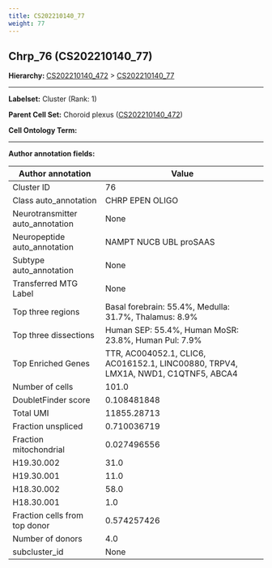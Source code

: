 ```yaml
---
title: CS202210140_77
weight: 77
---
```

## Chrp_76 (CS202210140_77)
<b>Hierarchy: </b>
[CS202210140_472](../CS202210140_472) >
[CS202210140_77](../CS202210140_77)

---


**Labelset:** Cluster (Rank: 1)

**Parent Cell Set:** Choroid plexus ([CS202210140_472](../CS202210140_472))



**Cell Ontology Term:** 

[MARKER GENES.]: #


---

[TRANSFERRED ANNOTATIONS.]: #


[AUTHOR ANNOTATION FIELDS.]: #


**Author annotation fields:**

| Author annotation | Value |
|-------------------|-------|
|Cluster ID|76|
|Class auto_annotation|CHRP EPEN OLIGO|
|Neurotransmitter auto_annotation|None|
|Neuropeptide auto_annotation|NAMPT NUCB UBL proSAAS|
|Subtype auto_annotation|None|
|Transferred MTG Label|None|
|Top three regions|Basal forebrain: 55.4%, Medulla: 31.7%, Thalamus: 8.9%|
|Top three dissections|Human SEP: 55.4%, Human MoSR: 23.8%, Human Pul: 7.9%|
|Top Enriched Genes|TTR, AC004052.1, CLIC6, AC016152.1, LINC00880, TRPV4, LMX1A, NWD1, C1QTNF5, ABCA4|
|Number of cells|101.0|
|DoubletFinder score|0.108481848|
|Total UMI|11855.28713|
|Fraction unspliced|0.710036719|
|Fraction mitochondrial|0.027496556|
|H19.30.002|31.0|
|H19.30.001|11.0|
|H18.30.002|58.0|
|H18.30.001|1.0|
|Fraction cells from top donor|0.574257426|
|Number of donors|4.0|
|subcluster_id|None|
